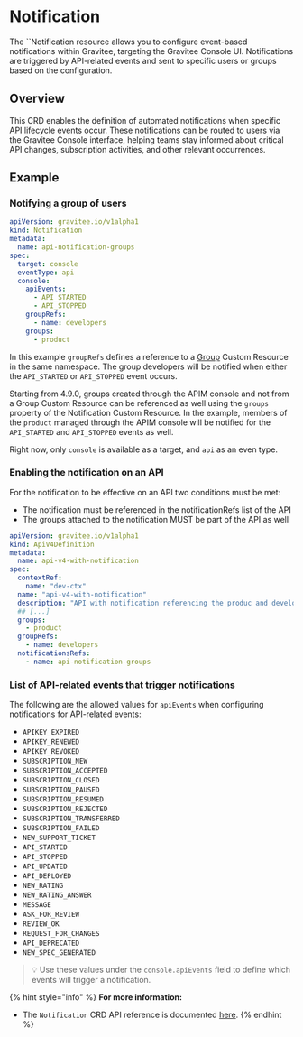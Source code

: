 # Notification

The ``Notification resource allows you to configure event-based notifications within Gravitee, targeting the Gravitee Console UI. Notifications are triggered by API-related events and sent to specific users or groups based on the configuration.

## Overview

This CRD enables the definition of automated notifications when specific API lifecycle events occur. These notifications can be routed to users via the Gravitee Console interface, helping teams stay informed about critical API changes, subscription activities, and other relevant occurrences.

## Example

### Notifying a group of users

```yaml
apiVersion: gravitee.io/v1alpha1
kind: Notification
metadata:
  name: api-notification-groups
spec:
  target: console
  eventType: api
  console:
    apiEvents:
      - API_STARTED
      - API_STOPPED
    groupRefs:
      - name: developers
    groups:
      - product
```

In this example `groupRefs` defines a reference to a [Group](group.md) Custom Resource in the same namespace. The group developers will be notified when either the `API_STARTED` or `API_STOPPED` event occurs.

Starting from 4.9.0, groups created through the APIM console and not from a Group Custom Resource can be referenced as well using the `groups` property of the Notification Custom Resource. In the example, members of the `product` managed through the APIM console will be notified for the `API_STARTED` and `API_STOPPED` events as well.

Right now, only `console` is available as a target, and `api` as an even type.

### Enabling the notification on an API

For the notification to be effective on an API two conditions must be met:

  - The notification must be referenced in the notificationRefs list of the API
  - The groups attached to the notification MUST be part of the API as well

```yaml
apiVersion: gravitee.io/v1alpha1
kind: ApiV4Definition
metadata:
  name: api-v4-with-notification
spec:
  contextRef:
    name: "dev-ctx"
  name: "api-v4-with-notification"
  description: "API with notification referencing the produc and developers groups"
  ## [...]
  groups: 
    - product
  groupRefs:
    - name: developers
  notificationsRefs:
    - name: api-notification-groups
```

### List of API-related events that trigger notifications

The following are the allowed values for `apiEvents` when configuring notifications for API-related events:

- `APIKEY_EXPIRED`
- `APIKEY_RENEWED`
- `APIKEY_REVOKED`
- `SUBSCRIPTION_NEW`
- `SUBSCRIPTION_ACCEPTED`
- `SUBSCRIPTION_CLOSED`
- `SUBSCRIPTION_PAUSED`
- `SUBSCRIPTION_RESUMED`
- `SUBSCRIPTION_REJECTED`
- `SUBSCRIPTION_TRANSFERRED`
- `SUBSCRIPTION_FAILED`
- `NEW_SUPPORT_TICKET`
- `API_STARTED`
- `API_STOPPED`
- `API_UPDATED`
- `API_DEPLOYED`
- `NEW_RATING`
- `NEW_RATING_ANSWER`
- `MESSAGE`
- `ASK_FOR_REVIEW`
- `REVIEW_OK`
- `REQUEST_FOR_CHANGES`
- `API_DEPRECATED`
- `NEW_SPEC_GENERATED`

> 💡 Use these values under the `console.apiEvents` field to define which events will trigger a notification.

{% hint style="info" %}
**For more information:**

* The `Notification` CRD API reference is documented [here](../../reference/api-reference.md).
{% endhint %}
